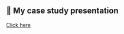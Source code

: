 ## 📄 My case study presentation

[Click here](https://github.com/MananaML/MananaML.github.io/blob/06bd2982f7aa6903f31b99eed1b35dcd64781a70/Final_report.pdf)
